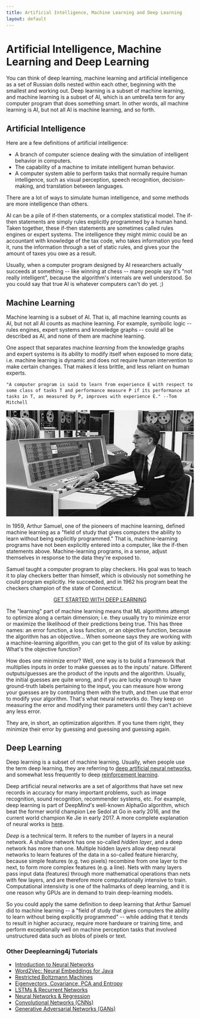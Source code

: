 ```yaml
---
title: Artificial Intelligence, Machine Learning and Deep Learning
layout: default
---
```


# Artificial Intelligence, Machine Learning and Deep Learning

You can think of deep learning, machine learning and artificial intelligence as a set of Russian dolls nested within each other, beginning with the smallest and working out. Deep learning is a subset of machine learning, and machine learning is a subset of AI, which is an umbrella term for any computer program that does something smart. In other words, all machine learning is AI, but not all AI is machine learning, and so forth. 

## Artificial Intelligence

Here are a few definitions of artificial intelligence:

* A branch of computer science dealing with the simulation of intelligent behavior in computers.
* The capability of a machine to imitate intelligent human behavior.
* A computer system able to perform tasks that normally require human intelligence, such as visual perception, speech recognition, decision-making, and translation between languages.

There are a lot of ways to simulate human intelligence, and some methods are more intelligence than others. 

AI can be a pile of if-then statements, or a complex statistical model. The if-then statements are simply rules explicitly programmed by a human hand. Taken together, these if-then statements are sometimes called rules engines or expert systems. The intelligence they might mimic could be an accountant with knowledge of the tax code, who takes information you feed it, runs the information through a set of static rules, and gives your the amount of taxes you owe as a result. 

Usually, when a computer program designed by AI researchers actually succeeds at something -- like winning at chess -- many people say it's "not really intelligent", because the algorithm's internals are well understood. So you could say that true AI is whatever computers can't do yet. ;)

## Machine Learning 

Machine learning is a subset of AI. That is, all machine learning counts as AI, but not all AI counts as machine learning. For example, symbolic logic -- rules engines, expert systems and knowledge graphs -- could all be described as AI, and none of them are machine learning. 

One aspect that separates machine *learning* from the knowledge graphs and expert systems is its ability to modify itself when exposed to more data; i.e. machine learning is dynamic and does not require human intervention to make certain changes. That makes it less brittle, and less reliant on human experts.

```
"A computer program is said to learn from experience E with respect to some class of tasks T and performance measure P if its performance at tasks in T, as measured by P, improves with experience E." --Tom Mitchell
```

![Alt text](./img/arthur_samuel.jpg)

In 1959, Arthur Samuel, one of the pioneers of machine learning, defined machine learning as a "field of study that gives computers the ability to learn without being explicitly programmed." That is, machine-learning programs have not been explicitly entered into a computer, like the if-then statements above. Machine-learning programs, in a sense, adjust themselves in response to the data they're exposed to. 

Samuel taught a computer program to play checkers. His goal was to teach it to play checkers better than himself, which is obviously not something he could program explicitly. He succeeded, and in 1962 his program beat the checkers champion of the state of Connecticut. 

<p align="center">
<a href="https://skymind.ai/quickstart" type="button" class="btn btn-lg btn-success" onClick="ga('send', 'event', ‘quickstart', 'click');">GET STARTED WITH DEEP LEARNING</a>
</p>

The "learning" part of machine learning means that ML algorithms attempt to optimize along a certain dimension; i.e. they usually try to minimize error or maximize the likelihood of their predictions being true. This has three names: an error function, a loss function, or an objective function, because the algorithm has an objective... When someone says they are working with a machine-learning algorithm, you can get to the gist of its value by asking: What's the objective function?

How does one minimize error? Well, one way is to build a framework that multiplies inputs in order to make guesses as to the inputs' nature. Different outputs/guesses are the product of the inputs and the algorithm. Usually, the initial guesses are quite wrong, and if you are lucky enough to have ground-truth labels pertaining to the input, you can measure how wrong your guesses are by contrasting them with the truth, and then use that error to modify your algorithm. That's what neural networks do. They keep on measuring the error and modifying their parameters until they can't achieve any less error.

They are, in short, an optimization algorithm. If you tune them right, they minimize their error by guessing and guessing and guessing again.

## Deep Learning

Deep learning is a subset of machine learning. Usually, when people use the term deep learning, they are referring to [deep artificial neural networks](https://deeplearning4j.org/neuralnet-overview), and somewhat less frequently to deep [reinforcement learning](https://deeplearning4j.org/reinforcementlearning). 

Deep artificial neural networks are a set of algorithms that have set new records in accuracy for many important problems, such as image recognition, sound recognition, recommender systems, etc. For example, deep learning is part of DeepMind's well-known AlphaGo algorithm, which beat the former world champion Lee Sedol at Go in early 2016, and the current world champion Ke Jie in early 2017. A more complete explanation of neural works is [here](./neuralnet-overview).

*Deep* is a technical term. It refers to the number of layers in a neural network. A shallow network has one so-called *hidden layer*, and a deep network has more than one. Multiple hidden layers allow deep neural networks to learn features of the data in a so-called feature hierarchy, because simple features (e.g. two pixels) recombine from one layer to the next, to form more complex features (e.g. a line). Nets with many layers pass input data (features) through more mathematical operations than nets with few layers, and are therefore more computationally intensive to train. Computational intensivity is one of the hallmarks of deep learning, and it is one reason why GPUs are in demand to train deep-learning models. 

So you could apply the same definition to deep learning that Arthur Samuel did to machine learning -- a "field of study that gives computers the ability to learn without being explicitly programmed" -- while adding that it tends to result in higher accuracy, require more hardware or training time, and perform exceptionally well on machine perception tasks that involved unstructured data such as blobs of pixels or text.  

### <a name="beginner">Other Deeplearning4j Tutorials</a>
* [Introduction to Neural Networks](./neuralnet-overview)
* [Word2Vec: Neural Embeddings for Java](./word2vec)
* [Restricted Boltzmann Machines](./restrictedboltzmannmachine)
* [Eigenvectors, Covariance, PCA and Entropy](./eigenvector)
* [LSTMs & Recurrent Networks](./lstm)
* [Neural Networks & Regression](./logistic-regression)
* [Convolutional Networks (CNNs)](./convolutionalnets)
* [Generative Adversarial Networks (GANs)](./generative-adversarial-network)
